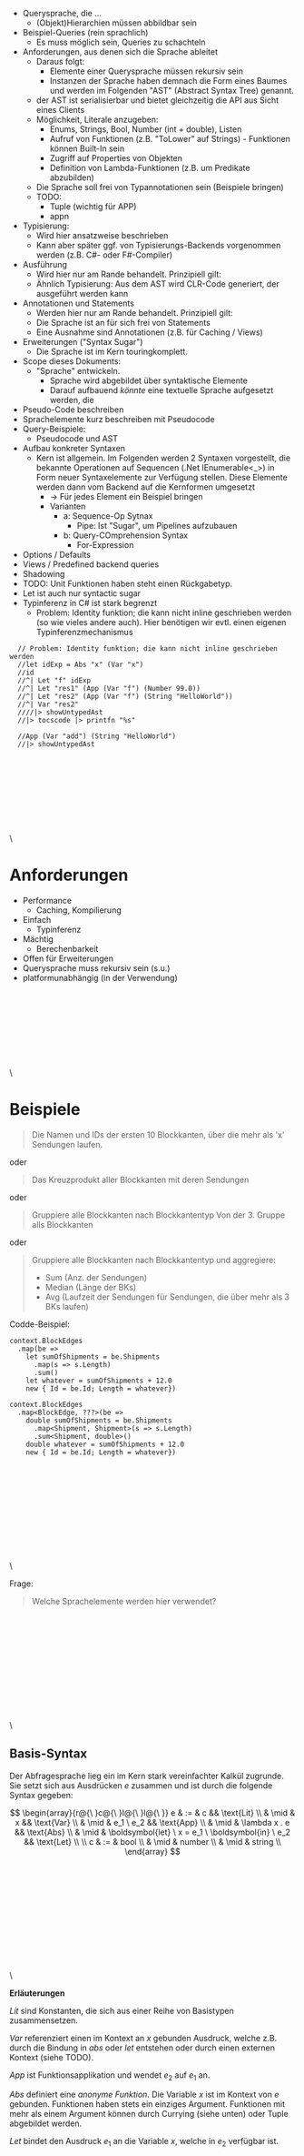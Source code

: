 

* Querysprache, die ...
    * (Objekt)Hierarchien müssen abbildbar sein
* Beispiel-Queries (rein sprachlich)
  * Es muss möglich sein, Queries zu schachteln
* Anforderungen, aus denen sich die Sprache ableitet
  * Daraus folgt:
    * Elemente einer Querysprache müssen rekursiv sein
    * Instanzen der Sprache haben demnach die Form eines Baumes und werden im Folgenden "AST" (Abstract Syntax Tree) genannt.
  * der AST ist serialisierbar und bietet gleichzeitig die API aus Sicht eines Clients
  * Möglichkeit, Literale anzugeben:
    * Enums, Strings, Bool, Number (int + double), Listen
    * Aufruf von Funktionen (z.B. "ToLower" auf Strings) - Funktionen können Built-In sein
    * Zugriff auf Properties von Objekten
    * Definition von Lambda-Funktionen (z.B. um Predikate abzubilden)
  * Die Sprache soll frei von Typannotationen sein (Beispiele bringen)
  * TODO:
    * Tuple (wichtig für APP)
    * appn
* Typisierung:
  * Wird hier ansatzweise beschrieben
  * Kann aber später ggf. von Typisierungs-Backends vorgenommen werden (z.B. C#- oder F#-Compiler)
* Ausführung
  * Wird hier nur am Rande behandelt. Prinzipiell gilt:
  * Ähnlich Typisierung: Aus dem AST wird CLR-Code generiert, der ausgeführt werden kann
* Annotationen und Statements
  * Werden hier nur am Rande behandelt. Prinzipiell gilt:
  * Die Sprache ist an für sich frei von Statements
  * Eine Ausnahme sind Annotationen (z.B. für Caching / Views)
* Erweiterungen ("Syntax Sugar")
  * Die Sprache ist im Kern touringkomplett.
* Scope dieses Dokuments:
  * "Sprache" entwickeln.
    * Sprache wird abgebildet über syntaktische Elemente
    * Darauf aufbauend _könnte_ eine textuelle Sprache aufgesetzt werden, die 
* Pseudo-Code beschreiben
* Sprachelemente kurz beschreiben mit Pseudocode
* Query-Beispiele:
  * Pseudocode und AST
* Aufbau konkreter Syntaxen
  * Kern ist allgemein. Im Folgenden werden 2 Syntaxen vorgestellt, die bekannte Operationen auf Sequencen (.Net IEnumerable<_>) in Form neuer Syntaxelemente zur Verfügung stellen. Diese Elemente werden dann vom Backend auf die Kernformen umgesetzt
    * -> Für jedes Element ein Beispiel bringen
    * Varianten
      * a: Sequence-Op Sytnax
        * Pipe: Ist "Sugar", um Pipelines aufzubauen
      * b: Query-COmprehension Syntax
        * For-Expression
* Options / Defaults
* Views / Predefined backend queries
* Shadowing
* TODO: Unit Funktionen haben steht einen Rückgabetyp. 
* Let ist auch nur syntactic sugar
* Typinferenz in C# ist stark begrenzt
  * Problem: Identity funktion; die kann nicht inline geschrieben werden (so wie vieles andere auch). Hier benötigen wir evtl. einen eigenen Typinferenzmechanismus

```
  // Problem: Identity funktion; die kann nicht inline geschrieben werden
  //let idExp = Abs "x" (Var "x")
  //id
  //^| Let "f" idExp
  //^| Let "res1" (App (Var "f") (Number 99.0))
  //^| Let "res2" (App (Var "f") (String "HelloWorld"))
  //^| Var "res2"
  ////|> showUntypedAst
  //|> tocscode |> printfn "%s"

  //App (Var "add") (String "HelloWorld")
  //|> showUntypedAst
```


\
\
\
\
\
\
\
\
\

# Anforderungen

* Performance
  * Caching, Kompilierung
* Einfach
  * Typinferenz
* Mächtig
  * Berechenbarkeit
* Offen für Erweiterungen
* Querysprache muss rekursiv sein (s.u.)
* platformunabhängig (in der Verwendung)

\
\
\
\
\
\
\
\
\

# Beispiele

> Die Namen und IDs der ersten 10 Blockkanten,
> über die mehr als 'x' Sendungen laufen.

oder

> Das Kreuzprodukt aller Blockkanten mit deren Sendungen

oder

> Gruppiere alle Blockkanten nach Blockkantentyp
> Von der 3. Gruppe alls Blockkanten

oder

> Gruppiere alle Blockkanten nach Blockkantentyp
> und aggregiere:
> - Sum (Anz. der Sendungen)
> - Median (Länge der BKs)
> - Avg (Laufzeit der Sendungen für Sendungen, die über mehr als 3 BKs laufen)


Codde-Beispiel:

```
context.BlockEdges
  .map(be =>
    let sumOfShipments = be.Shipments
      .map(s => s.Length)
      .sum()
    let whatever = sumOfShipments + 12.0
    new { Id = be.Id; Length = whatever})
```

```
context.BlockEdges
  .map<BlockEdge, ???>(be =>
    double sumOfShipments = be.Shipments
      .map<Shipment, Shipment>(s => s.Length)
      .sum<Shipment, double>()
    double whatever = sumOfShipments + 12.0
    new { Id = be.Id; Length = whatever})
```

\
\
\
\
\
\
\
\
\
\
\


Frage:

> Welche Sprachelemente werden hier verwendet?

\
\
\
\
\
\
\
\
\
\
\
\

## Basis-Syntax

Der Abfragesprache lieg ein im Kern stark vereinfachter Kalkül zugrunde. Sie setzt sich aus Ausdrücken $e$ zusammen und ist durch die folgende Syntax gegeben:

$$
\begin{array}{r@{\ }c@{\ }l@{\ }l@{\ }}
e & :=    & c                                                   && \text{Lit}  \\
  & \mid  & x                                                   && \text{Var}  \\
  & \mid  & e_1 \ e_2                                           && \text{App}  \\
  & \mid  & \lambda x . e                                       && \text{Abs}  \\
  & \mid  & \boldsymbol{let} \ x = e_1 \ \boldsymbol{in} \ e_2  && \text{Let}  \\
\\
c & :=   & bool     \\
  & \mid & number   \\
  & \mid & string   \\
\end{array}
$$


\
\
\
\
\
\
\
\
\
\
\
\

**Erläuterungen**

*Lit* sind Konstanten, die sich aus einer Reihe von Basistypen zusammensetzen.

*Var* referenziert einen im Kontext an $x$ gebunden Ausdruck, welche z.B. durch die Bindung in $abs$ oder $let$ entstehen oder durch einen externen Kontext (siehe TODO).

*App* ist Funktionsapplikation und wendet $e_2$ auf $e_1$ an.

*Abs* definiert eine *anonyme Funktion*. Die Variable $x$ ist im Kontext von $e$ gebunden. Funktionen haben stets ein einziges Argument. Funktionen mit mehr als einem Argument können durch Currying (siehe unten) oder Tuple abgebildet werden.

*Let* bindet den Ausdruck $e_1$ an die Variable $x$, welche in $e_2$ verfügbar ist.


\
\
\
\
\
\
\
\
\
\
\
\

**Erweiterungen**

Die Syntax wird später durch weitere Elemente erweitert. Erweiterungen können z.B.

* als *syntactic sugar* in Form von neuen Termen definiert werden oder
* durch Verwendung vorhandener Elemente in Form zur Verfügung stehender, bekannter Funktionen.

Notwendige Erweiterungen ergeben sich z.B. aus der Notwendigkeit für

* die Definition von *Listen* (z.B. `[ 1; 2; 3 ]`)
* die Definition von *Tupeln* (z.B. `(1, "a", true)`)
* den Zugriff auf *Objektproperties* (z.B. `instance.prop1.prop2`)
* die Verwendung von *Casts* und die damit verbundene Notwendigkeit zur *Angabe von Typen*
* die Verwendung von *Emun*-Werten
* die Angabe von *Metadaten*; z.B.
  * zum Verweis auf *Remote-Properties* in entfernten Planungsinstanzen
  * zur Angabe von *Caching*-Wünschen
* den Umgang mit *Optionalität* und *null*
* die Erzeugung neuer *Objektinstanzen*
* die (inline)-Definition von *Records*
* *Rekursionen*
* if-Expressions (TODO: was kann hier durch Library-Funktionen abgedeckt werden?)


\
\
\
\
\
\
\
\
\
\
\
\


## Typisierung

Das o.g. Kalkül weist einem Ausdruck keinen Typ zu und es kennt auch keine Typen. Eine Typisierung wird jedoch darauf aufbauend vorgenommen werden. Um ein besseres Verständnis vom Zusammenhang zwischen Sprachsyntax und Typen zu bekommen, wird ein Basistypsystem erläutert:

Das Typsystem ist definiert durch:

$$
\begin{array}{r@{\ }c@{\ }l@{\ }l@{\ }r{\ }}
\text{Monotype}                                                         \\
\tau   & :=   & B                               & \text{Base}           \\
       & \mid & \tau_1 \rightarrow \tau_2       & \text{Function}       \\
       & \mid & \alpha                          & \text{Variable}       \\
       & \mid & \tau_1 \ \tau_2                 & \text{Application}    \\
\text{Polytype}                                                         \\
\sigma & :=   & \forall(\alpha_1, \ \dots \ \alpha_n) . \tau  & \text{Quantification}
\end{array}
$$

Das System ist *prenex-polymorph*. Typvariablen $\alpha$ können also nicht mit polmorphen Typen ($\sigma$) instanziiert werden, sondern nur mit monomorphen ($\tau$) (wie auch in .Net).


\
\
\
\
\
\
\
\
\
\
\
\

**Beispiele**

*Basistypen* werden als Literal geschrieben, z.B.: $Int$ oder $String$.

*Funktionstypen* werden in Curryform geschrieben. Eine Funktion, die $Number$ in $String$ umwandelt, sieht so aus:

$$
Number \rightarrow String
$$

Eine Funktion wie z.B. *add*, die 2 Zahlen entgegennimmt und eine Zahl zurückliefert, hat diesen Typ:

$$
Number \rightarrow Number \rightarrow Number
$$

Für *Polymorphe Typen* ("Generics" in .Net) werden die Typvariablen durch einen Quantifikator gebunden, so dass sie im Kontext von $\tau$ verfügbar sind. Dort können sie auf *Monotypen* angewendet werden. Das folgende Beispiel zeigt den Typ einer nicht näher spezifizierten Liste mit einem polymorphen Elementtyp, sowie eine Map (Dictionary) mit 2 Typvariablen $k$ und $v$:

$$
\begin{align*}
\forall a \    &. \ List \ a                       \\
\forall (k, v) \ &. \ Dictionary \ k \ v           \\
\\
\text{Weitere Beispiele:}                          \\
\\
\forall a   \ &. \ Task \ (List \ a)               \\
\forall v   \ &. \ Task \ (Dictionary \ Int \ v)   \\
\forall a   \ &. \ List \ (a \rightarrow String)   
\end{align*}
$$


\
\
\
\
\
\
\
\
\
\
\
\

**Schreibweise im Pseudocode**

Als Alternative zur obigen Syntax wird in den Beispielen für Polytypen eine Schreibweise verwendet:

* Typvariablen werden mit vorangestelltem $'$ geschrieben 
* Quantifikation ist implizit
* Applikation in Tupleform und in eckigen Klammern

Für die obigen Beispiele ergibt sich:

```
List<'a>                    // Eine Liste von 'a s
Dictionary<'k, 'v>          // Ein Dictionary mit 'k als Key und 'v als Value
Task<List<'a>>              // Ein Task mit Liste von 'a s
Task<Dictionary<Int, 'v>>   // Ein Task mit einem Dictionary mit Int als Key und 'v als Value
List<'a -> String>          // Eine Liste von Funktionen, die aus 'a einen String machen
```



\
\
\
\
\
\
\
\
\
\
\
\

# Abfragesprache

![](compiler.png)



\
\
\
\
\
\
\
\
\
\
\
\


## Abbildung der Syntax als AST

**Beispiel 1**

Es werden 2 Zahlen addiert. Es wird vorausgesetzt, dass `add` im Kontext verfügbar ist. Es ist vom Typ `number -> number -> number`:

```
add 5.0 23.0
```

Mit *add* wird auf einen Bezeichnet im Kontext zugegriffen. Add ist eine Funktion, auf die das *number*-Literal 5.0 angewendet wird. Das Resultat ist ein Funktionsausdruck, auf den das *number*-Literal 23.0 angewendet wird. Funktionsaufrufe werden nicht wie üblich in Tupleform (`add(5.0, 23.0)`) angegeben.

Der gezeigte Code lässt sich wie folgt abbilden:

![](img_01.png)

**Beispiel 2**

Es werden 2 Zahlen addiert. Es wird vorausgesetzt, dass `add` im Kontext verfügbar ist. Es ist vom Typ `number -> number -> number`:

```
add 5.0 23.0
```

Mit *add* wird auf einen Bezeichnet im Kontext zugegriffen. Add ist eine Funktion, auf die das *number*-Literal 5.0 angewendet wird. Das Resultat ist ein Funktionsausdruck, auf den das *number*-Literal 23.0 angewendet wird. Funktionsaufrufe werden nicht wie üblich in Tupleform (`add(5.0, 23.0)`) angegeben.

Der gezeigte Code lässt sich wie folgt abbilden:

![](img_01.png)

